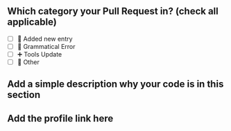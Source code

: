 ## Which category your Pull Request in? (check all applicable)

- [ ] 🚀 Added new entry
- [ ] 🐛 Grammatical Error
- [ ] ➕ Tools Update
- [ ] 🚩 Other

## Add a simple description why your code is in this section

## Add the profile link here
